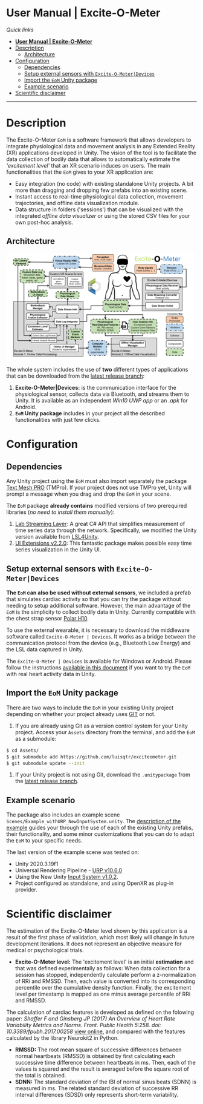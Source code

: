 # **User Manual | Excite-O-Meter**

*Quick links*

- [**User Manual | Excite-O-Meter**](#user-manual--excite-o-meter)
- [Description](#description)
  - [Architecture](#architecture)
- [Configuration](#configuration)
  - [Dependencies](#dependencies)
  - [Setup external sensors with `Excite-O-Meter|Devices`](#setup-external-sensors-with-excite-o-meterdevices)
  - [Import the `EoM` Unity package](#import-the-eom-unity-package)
  - [Example scenario](#example-scenario)
- [Scientific disclaimer](#scientific-disclaimer)

---

# Description

The Excite-O-Meter `EoM` is a software framework that allows developers to integrate physiological data and movement analysis in any Extended Reality (XR) applications developed in Unity. The vision of the tool is to facilitate the data collection of bodily data that allows to automatically estimate the *'excitement level'* that an XR scenario induces on users. The main functionalities that the `EoM` gives to your XR application are:

- Easy integration (no code) with existing standalone Unity projects. A bit more than dragging and dropping few prefabs into an existing scene.
- Instant access to real-time physiological data collection, movement trajectories, and offline data visualization module.
- Data structure in folders ('sessions') that can be visualized with the integrated *offline data visualizer* or using the stored CSV files for your own post-hoc analysis.

## Architecture

![architecture](./images/eom_architecture.png)

The whole system includes the use of **two** different types of applications that can be downloaded from the [latest release branch](https://github.com/luisqtr/exciteometer/releases/latest):

1. **Excite-O-Meter|Devices:** is the communication interface for the physiological sensor, collects data via Bluetooth, and streams them to Unity. It is available as an independent *Win10 UWP app* or an *.apk* for Android.
2. **`EoM` Unity package** includes in your project all the described functionalities with just few clicks.

# Configuration

## Dependencies

Any Unity project using the `EoM` must also import separately the package [Text Mesh PRO](https://docs.unity3d.com/Packages/com.unity.textmeshpro@3.0/manual/index.html) (TMPro). If your project does not use TMPro yet, Unity will prompt a message when you drag and drop the `EoM` in your scene.

The `EoM` package **already contains** modified versions of two prerequired libraries (*no need to install them manually*):

1. [Lab Streaming Layer](https://github.com/sccn/labstreaminglayer): A great C# API that simplifies measurement of time series data through the network. Specifically, we modified the Unity version available from [LSL4Unity](https://github.com/xfleckx/LSL4Unity).
2. [UI Extensions v2.2.0](https://bitbucket.org/UnityUIExtensions/unity-ui-extensions/): This fantastic package makes possible easy time series visualization in the Unity UI.

## Setup external sensors with `Excite-O-Meter|Devices`

**The `EoM` can also be used without external sensors**, we included a prefab that simulates cardiac activity so that you can try the package without needing to setup additional software. However, the main advantage of the `EoM` is the simplicity to collect bodily data in Unity. Currently compatible with the chest strap sensor [Polar H10](https://www.polar.com/us-en/products/accessories/h10_heart_rate_sensor).

To use the external wearable, it is necessary to download the middleware software called `Excite-O-Meter | Devices`. It works as a bridge between the communication protocol from the device (e.g., Bluetooth Low Energy) and the LSL data captured in Unity.

The `Excite-O-Meter | Devices` is available for Windows or Android. Please follow the instructions [available in this document](./2_SetupDevices.md) if you want to try the `EoM` with real heart activity data in Unity.

## Import the `EoM` Unity package

There are two ways to include the `EoM` in your existing Unity project depending on whether your project already uses [GIT](https://git-scm.com/) or not. 

1) If you are already using Git as a version control system for your Unity project. Access your `Assets` directory from the terminal, and add the `EoM` as a submodule:
```bash
$ cd Assets/
$ git submodule add https://github.com/luisqtr/exciteometer.git
$ git submodule update --init
```
1) If your Unity project is not using Git, download the `.unitypackage` from the [latest release branch](https://github.com/luisqtr/exciteometer/releases/latest).

## Example scenario

The package also includes an example scene `Scenes/Example_withURP_NewInputSystem.unity`. The [description of the example](./3_Example.md) guides your through the use of each of the existing Unity prefabs, their functionality, and some minor customizations that you can do to adapt the `EoM` to your specific needs.

The last version of the example scene was tested on:
- Unity 2020.3.19f1
- Universal Rendering Pipeline - [URP v10.6.0](https://docs.unity3d.com/Packages/com.unity.render-pipelines.universal@10.6/manual/)
- Using the New Unity [Input System v1.0.2](https://docs.unity3d.com/Packages/com.unity.inputsystem@1.0/manual/index.html).
- Project configured as standalone, and using OpenXR as plug-in provider.

# Scientific disclaimer

The estimation of the Excite-O-Meter level shown by this application is a result of the first phase of validation, which most likely will change in future development iterations. It does not represent an objective measure for medical or psychological trials.

- **Excite-O-Meter level:** The 'excitement level' is an initial **estimation** and that was defined experimentally as follows: When data collection for a session has stopped, independently calculate perform a z-normalization of RRi and  RMSSD. Then, each value is converted into its corresponding percentile over the cumulative density function. Finally, the excitement level per timestamp is mapped as one minus average percentile of RRi and RMSSD.

The calculation of cardiac features is developed as defined on the folowing paper: *Shaffer F and Ginsberg JP (2017) An Overview of Heart Rate Variability Metrics and Norms. Front. Public Health 5:258. doi: 10.3389/fpubh.2017.00258* [view online](https://www.frontiersin.org/articles/10.3389/fpubh.2017.00258/full), and compared with the features calculated by the library Neurokit2 in Python.

- **RMSSD:** The root mean square of successive differences between normal heartbeats (RMSSD) is obtained by first calculating each successive time difference between heartbeats in ms. Then, each of the values is squared and the result is averaged before the square root of the total is obtained.
- **SDNN:** The standard deviation of the IBI of normal sinus beats (SDNN) is measured in ms. The related standard deviation of successive RR interval differences (SDSD) only represents short-term variability.